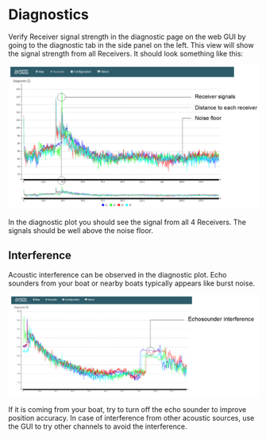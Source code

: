 # Diagnostics

Verify Receiver signal strength in the diagnostic page on the web GUI by going to the diagnostic tab in the side panel on the left. This view will show the signal strength from all Receivers. It should look something like this:

![diagnostics1](../../img/diagnostics_1.png)

In the diagnostic plot you should see the signal from all 4 Receivers. The signals should be well above the noise floor.

## Interference

Acoustic interference can be observed in the diagnostic plot. Echo sounders from your boat or nearby boats typically appears like burst noise.

![diagnostics2](../../img/diagnostics_2.png)

If it is coming from your boat, try to turn off the echo sounder to improve position accuracy.
In case of interference from other acoustic sources, use the GUI to try other channels to avoid the interference.
